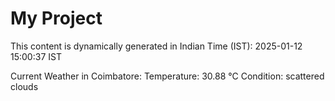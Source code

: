 # My Project

This content is dynamically generated in Indian Time (IST): 2025-01-12 15:00:37 IST


Current Weather in Coimbatore:
Temperature: 30.88 °C
Condition: scattered clouds
